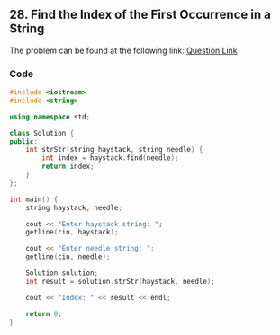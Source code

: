 ## 28. Find the Index of the First Occurrence in a String
The problem can be found at the following link: [Question Link](https://leetcode.com/problems/find-the-index-of-the-first-occurrence-in-a-string/)

### Code

```cpp
#include <iostream>
#include <string>

using namespace std;

class Solution {
public:
    int strStr(string haystack, string needle) {
        int index = haystack.find(needle);
        return index;
    }
};

int main() {
    string haystack, needle;

    cout << "Enter haystack string: ";
    getline(cin, haystack);

    cout << "Enter needle string: ";
    getline(cin, needle);

    Solution solution;
    int result = solution.strStr(haystack, needle);

    cout << "Index: " << result << endl;

    return 0;
}
```